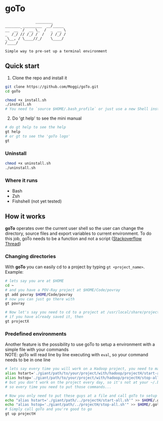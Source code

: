 # goTo
```
              ________      
_______ _________  __/_____
__  __ `/  __ \_  /  _  __ \
_  /_/ // /_/ /  /   / /_/ /
_\__, / \____//_/    \____/
/____/                      

Simple way to pre-set up a terminal environment                                     
```

## Quick start

1. Clone the repo and install it
 ```sh
 git clone https://github.com/Moggi/goTo.git
 cd goTo

 chmod +x install.sh
 ./install.sh
 # You need to `source $HOME/.bash_profile` or just use a new Shell instance
 ```

2. Do 'gt help' to see the mini manual
 ```sh
 # do gt help to see the help
 gt help
 # or gt to see the 'goTo logo'
 gt
 ```

### Uninstall  
```sh
chmod +x uninstall.sh
./uninstall.sh
```

### Where it runs
- Bash
- Zsh
- Fishshell (not yet tested)

## How it works

__goTo__ operates over the current user shell so the user can change the directory, source files and export variables to current environment. To do this job, goTo needs to be a function and not a script ([Stackoverflow Thread](http://stackoverflow.com/a/1464266))

### Changing directories
With __goTo__ you can easily cd to a project by typing `gt <project_name>`. Example:
```sh
# lets say you are at $HOME
cd ~
# and you have a POV-Ray project at $HOME/Code/povray
gt add povray $HOME/Code/povray
# now you can just go there with
gt povray

# Now let's say you need to cd to a project at /usr/local/share/projectX/
# if you have already saved it, then
gt projectX
```

### Predefined environments
Another feature is the possibility to use goTo to setup a environment with a simple file with your commands  
NOTE: goTo will read line by line executing with `eval`, so your command needs to be in one line
```sh
# lets say every time you will work on a Hadoop project, you need to make two alias
alias hstart='./giant/path/to/your/project/with/hadoop/projectH/start-all.sh'
alias hstop='./giant/path/to/your/project/with/hadoop/projectH/stop-all.sh'
# but you don't work on the project every day, so it's not at your ~/.bash_profile or similar
# so every time you need to put those commands...

# Now you only need to put these guys at a file and call goTo to setup them to you
echo "alias hstart='./giant/path/../projectH/start-all.sh'" >> $HOME/.goto/evns/projectH
echo "alias hstop='./giant/path/../projectH/stop-all.sh'" >> $HOME/.goto/evns/projectH
# Simply call goTo and you're good to go
gt up projectH
```
